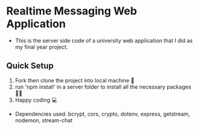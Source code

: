 # Realtime Messaging Web Application
- This is the server side code of a university web application that I did as my final year project.

## Quick Setup
1. Fork then clone the project into local machine 🍴
1. run 'npm install' in a server folder to install all the necessary packages 👩‍💻
1. Happy coding 💻

* Dependencies used: bcrypt, cors, crypto, dotenv, express, getstream, nodemon, stream-chat